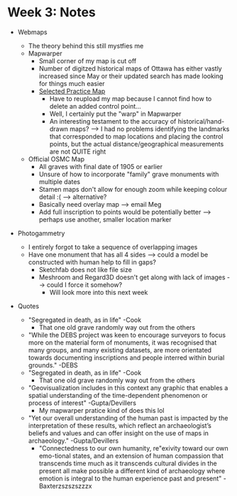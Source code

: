 # Week 3: Notes

- Webmaps
  - The theory behind this still mystfies me
  - Mapwarper
    - Small corner of my map is cut off
    - Number of digitzed historical maps of Ottawa has either vastly increased since May or their updated search has made looking for things much easier
    - [Selected Practice Map](https://www.bac-lac.gc.ca/eng/CollectionSearch/Pages/record.aspx?app=FonAndCol&IdNumber=3844835)
      - Have to reupload my map because I cannot find how to delete an added control point...
      - Well, I certainly put the "warp" in Mapwarper
      - An interesting testament to the accuracy of historical/hand-drawn maps? --> I had no problems identifying the landmarks that corresponded to map locations and placing the control points, but the actual distance/geographical measurements are not QUITE right
  - Official OSMC Map
    - All graves with final date of 1905 or earlier
    - Unsure of how to incorporate "family" grave monuments with multiple dates
    - Stamen maps don't allow for enough zoom while keeping colour detail :( --> alternative?
    - Basically need overlay map --> email Meg
    - Add full inscription to points would be potentially better --> perhaps use another, smaller location marker 
- Photogammetry
  - I entirely forgot to take a sequence of overlapping images
  - Have one monument that has all 4 sides --> could a model be constructed with human help to fill in gaps?
    - Sketchfab does not like file size
    - Meshroom and Regard3D doesn't get along with lack of images --> could I force it somehow?
      - Will look more into this next week

- Quotes
  - "Segregated in death, as in life" -Cook
    - That one old grave randomly way out from the others
  - "While the DEBS project was keen to encourage surveyors to focus more on the material form of monuments, it was recognised that many groups, and many existing datasets, are more orientated towards documenting inscriptions and people interred within burial grounds." -DEBS
  - "Segregated in death, as in life" -Cook
    - That one old grave randomly way out from the others
  - "Geovisualization includes in this context any graphic that enables a spatial understanding of the time-dependent  phenomenon  or  process  of  interest" -Gupta/Devillers
    - My mapwarper pratice kind of does this lol
  - "Yet our  overall  understanding  of  the  human  past  is  impacted  by  the interpretation of these results, which reflect an archaeologist’s beliefs and values and can offer insight on the use of maps in archaeology." -Gupta/Devillers
    - "Connectedness to our own humanity, re"exivity toward our own emo-tional states, and an extension of human compassion that transcends time much as it  transcends  cultural  divides  in  the  present  all  make  possible  a  different  kind  of archaeology  where  emotion  is  integral  to  the  human  experience  past  and  present" -Baxterzszszszzzx
